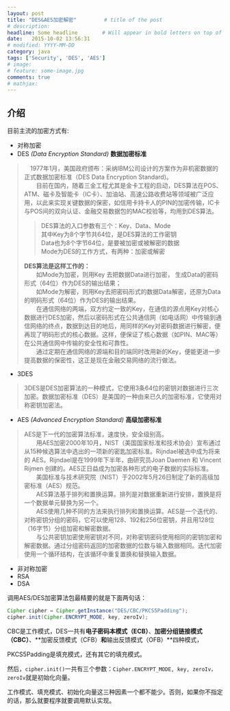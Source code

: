 ```yaml
---
layout: post
title: "DES&AES加密解密"         # title of the post
# description:   
headline: Some headline        # Will appear in bold letters on top of the post
date:   2015-10-02 13:56:31
# modified: YYYY-MM-DD        
category: java
tags: ['Security', 'DES', 'AES']
# image: 
# feature: some-image.jpg
comments: true
# mathjax:
---
```


## 介绍 ##
目前主流的加密方式有:

* 对称加密
* DES _(Data Encryption Standard)_  **数据加密标准**
 
> 　1977年1月，美国政府颁布：采纳IBM公司设计的方案作为非机密数据的正式数据加密标准（DES Data Encryption Standard)。  
　　目前在国内，随着三金工程尤其是金卡工程的启动，DES算法在POS、ATM、磁卡及智能卡（IC卡）、加油站、高速公路收费站等领域被广泛应用，以此来实现关键数据的保密，如信用卡持卡人的PIN的加密传输，IC卡与POS间的双向认证、金融交易数据包的MAC校验等，均用到DES算法。  
>
>> DES算法的入口参数有三个：Key、Data、Mode  
>> 其中Key为8个字节共64位，是DES算法的工作密钥   
>> Data也为8个字节64位，是要被加密或被解密的数据   
>> Mode为DES的工作方式，有两种：加密或解密   
>
> **DES算法是这样工作的：**   
　　如Mode为加密，则用Key 去把数据Data进行加密， 生成Data的密码形式（64位）作为DES的输出结果；  
　　如Mode为解密，则用Key去把密码形式的数据Data解密，还原为Data的明码形式（64位）作为DES的输出结果。  
　　在通信网络的两端，双方约定一致的Key，在通信的源点用Key对核心数据进行DES加密，然后以密码形式在公共通信网（如电话网）中传输到通信网络的终点，数据到达目的地后，用同样的Key对密码数据进行解密，便再现了明码形式的核心数据。这样，便保证了核心数据（如PIN、MAC等）在公共通信网中传输的安全性和可靠性。   
　　通过定期在通信网络的源端和目的端同时改用新的Key，便能更进一步提高数据的保密性，这正是现在金融交易网络的流行做法。
    
 * 3DES 
 
> 3DES是DES加密算法的一种模式，它使用3条64位的密钥对数据进行三次加密。数据加密标准（DES）是美国的一种由来已久的加密标准，它使用对称密钥加密法。
> 
   
 * AES _(Advanced Encryption Standard)_ **高级加密标准**   

> AES是下一代的加密算法标准，速度快，安全级别高。  
　　用AES加密2000年10月，NIST（美国国家标准和技术协会）宣布通过从15种候选算法中选出的一项新的密匙加密标准。Rijndael被选中成为将来的 AES。Rijndael是在1999年下半年，由研究员Joan Daemen 和 Vincent Rijmen 创建的。AES正日益成为加密各种形式的电子数据的实际标准。  
　　美国标准与技术研究院（NIST）于2002年5月26日制定了新的高级加密标准（AES）规范。  
　　AES算法基于排列和置换运算。排列是对数据重新进行安排，置换是将一个数据单元替换为另一个。  
　　AES使用几种不同的方法来执行排列和置换运算。AES是一个迭代的、对称密钥分组的密码，它可以使用128、192和256位密钥，并且用128位（16字节）分组加密和解密数据。  
　　与公共密钥加密使用密钥对不同，对称密钥密码使用相同的密钥加密和解密数据。通过分组密码返回的加密数据的位数与输入数据相同。迭代加密使用一个循环结构，在该循环中重复置换和替换输入数据。
>
 
* 非对称加密
 * RSA
 * DSA

调用AES/DES加密算法包最精要的就是下面两句话：

```java
Cipher cipher = Cipher.getInstance("DES/CBC/PKCS5Padding");
cipher.init(Cipher.ENCRYPT_MODE, key, zeroIv);
```

CBC是工作模式，DES一共有**电子密码本模式（ECB）**、**加密分组链接模式（CBC）**、**加密反馈模式（CFB）**和**输出反馈模式（OFB）**四种模式，

PKCS5Padding是填充模式，还有其它的填充模式。

然后，```cipher.init()```一共有三个参数：```Cipher.ENCRYPT_MODE, key, zeroIv，zeroIv```就是初始化向量。

工作模式、填充模式、初始化向量这三种因素一个都不能少。否则，如果你不指定的话，那么就要程序就要调用默认实现。